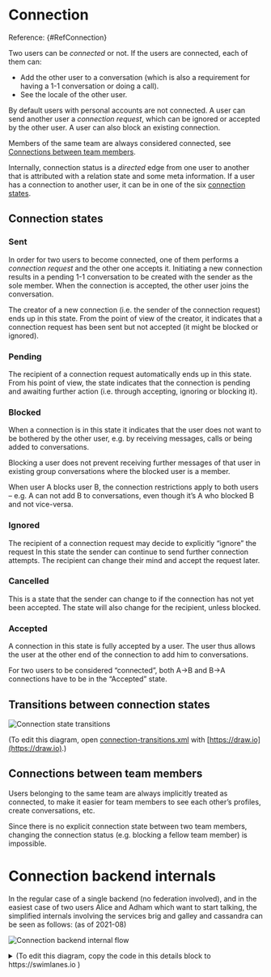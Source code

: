 # Connection

Reference: {#RefConnection}

Two users can be *connected* or not. If the users are connected, each of them can:

* Add the other user to a conversation (which is also a requirement for having a 1-1 conversation or doing a call).
* See the locale of the other user.

By default users with personal accounts are not connected. A user can send another user a *connection request*, which can be ignored or accepted by the other user. A user can also block an existing connection.

Members of the same team are always considered connected, see [Connections between team members](#refconnectionteam).

Internally, connection status is a *directed* edge from one user to another that is attributed with a relation state and some meta information. If a user has a connection to another user, it can be in one of the six [connection states](#refconnectionstates).

## Connection states

<a id="refconnectionstates"></a>

### Sent

<a id="refconnectionsent"></a>

In order for two users to become connected, one of them performs a *connection request* and the other one accepts it. Initiating a new connection results in a pending 1-1 conversation to be created with the sender as the sole member. When the connection is accepted, the other user joins the conversation.

The creator of a new connection (i.e. the sender of the connection request) ends up in this state. From the point of view of the creator, it indicates that a connection request has been sent but not accepted (it might be blocked or ignored).

### Pending

<a id="refconnectionpending"></a>

The recipient of a connection request automatically ends up in this state.
From his point of view, the state indicates that the connection is pending
and awaiting further action (i.e. through accepting, ignoring or blocking it).

### Blocked

<a id="refconnectionblocked"></a>

When a connection is in this state it indicates that the user does not want to be bothered by the other user, e.g. by receiving messages, calls or being added to conversations.

Blocking a user does not prevent receiving further messages of that user in existing group conversations where the blocked user is a member.

When user A blocks user B, the connection restrictions apply to both users – e.g. A can not add B to conversations, even though it’s A who blocked B and not vice-versa.

### Ignored

<a id="refconnectionignored"></a>

The recipient of a connection request may decide to explicitly “ignore” the request In this state the sender can continue to send further connection attempts. The recipient can change their mind and accept the request later.

### Cancelled

<a id="refconnectioncancelled"></a>

This is a state that the sender can change to if the connection has not yet been accepted. The state will also change for the recipient, unless blocked.

### Accepted

<a id="refconnectionaccepted"></a>

A connection in this state is fully accepted by a user. The user thus allows the user at the other end of the connection to add him to conversations.

For two users to be considered “connected”, both A->B and B->A connections have to be in the “Accepted” state.

## Transitions between connection states

<a id="refconnectiontransitions"></a>

![Connection state transitions](developer/reference/user/connection-transitions.png)

(To edit this diagram, open [connection-transitions.xml](connection-transitions.xml) with [https://draw.io](https://draw.io).)

## Connections between team members

<a id="refconnectionteam"></a>

Users belonging to the same team are always implicitly treated as connected, to make it easier for team members to see each other’s profiles, create conversations, etc.

Since there is no explicit connection state between two team members, changing the connection status (e.g. blocking a fellow team member) is impossible.

# Connection backend internals

In the regular case of a single backend (no federation involved), and in the easiest case of two users Alice and Adham which want to start talking, the simplified internals involving the services brig and galley and cassandra can be seen as follows: (as of 2021-08)

![Connection backend internal flow](developer/reference/user/connections-flow-1-backend.png)

<details>
<summary>(To edit this diagram, copy the code in this details block to https://swimlanes.io )</summary>
```default
title: Connections: (no federation)

note: this is a simplified view of what happens internall inside the backend in the simple case for connection requests. For the full details refer to the code.

note: Alice sends a connection request to Adham (all on backend A)

order: Alice, Adham, brig, galley, cassandra

Alice -> brig: POST /connections

brig -> cassandra:  write in 'connections': Alice-Adham-sent
brig -> cassandra:  write in 'connections': Adham-Alice-pending
note brig, galley: when a connection request is sent, that also creates a conversation of type 'connection' containing only the sender:
brig -> galley: /i/conversations/connect
galley -> cassandra: write in conversations: ID-A-A: connection/[Alice]
brig -> Adham: Event: new connection request from Alice

...: {fas-spinner}

note Alice, cassandra: Adham reacts and sends a request to accept the connection request

Adham -> brig: *PUT /connections/<id>*
brig -> cassandra: read 'connections' for Alice-Adham
brig -> cassandra: read 'connections' for Adham-Alice
brig -> cassandra:  write in 'connections': Alice-Adham-accept
brig -> cassandra:  write in 'connections': Adham-Alice-accept

note brig, galley: Accepting a connection also leads to the upgrade of the 'connect' conversation to a 'one2one' conversation and adds Adham to the member list
brig -> galley: /i/conversations/:convId/accept/v2
galley -> cassandra: write in conversations: ID-A-A: one2one/[Alice,Adham]
brig -> Alice: Event: connection request accepted
```

</details>

The connection / one2one conversation ID is deterministically determined using a combination of the two involved user’s UUIDs, using the [addv4](https://github.com/wireapp/wire-server/blob/3b1d0c5acee58bb65d8d72e71baf68dd4c0096ae/libs/types-common/src/Data/UUID/Tagged.hs#L67-L83) function.
